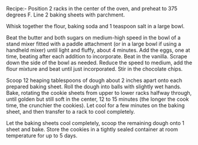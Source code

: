 Recipe:-
Position 2 racks in the center of the oven, and preheat to 375 degrees F. Line 2 baking sheets with parchment.

Whisk together the flour, baking soda and 1 teaspoon salt in a large bowl.

Beat the butter and both sugars on medium-high speed in the bowl of a stand mixer fitted with a paddle attachment (or in a large bowl if using a handheld mixer) until light and fluffy, about 4 minutes. Add the eggs, one at time, beating after each addition to incorporate. Beat in the vanilla. Scrape down the side of the bowl as needed. Reduce the speed to medium, add the flour mixture and beat until just incorporated. Stir in the chocolate chips.

Scoop 12 heaping tablespoons of dough about 2 inches apart onto each prepared baking sheet. Roll the dough into balls with slightly wet hands. Bake, rotating the cookie sheets from upper to lower racks halfway through, until golden but still soft in the center, 12 to 15 minutes (the longer the cook time, the crunchier the cookies). Let cool for a few minutes on the baking sheet, and then transfer to a rack to cool completely.

Let the baking sheets cool completely, scoop the remaining dough onto 1 sheet and bake. Store the cookies in a tightly sealed container at room temperature for up to 5 days.